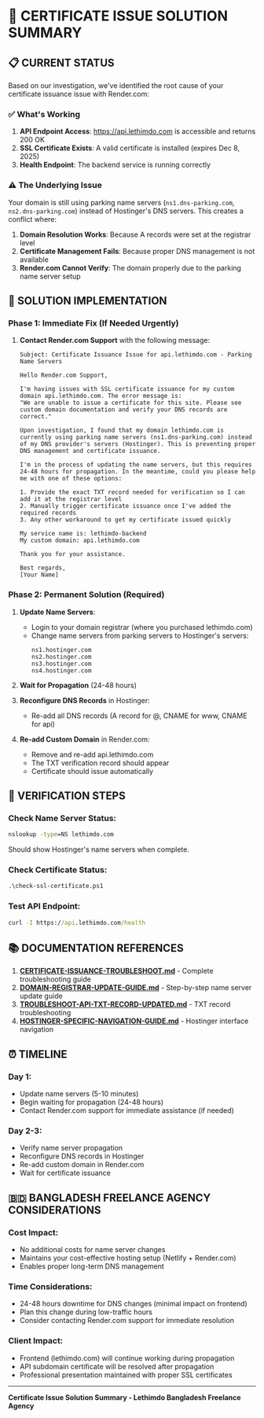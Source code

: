 # 🎯 CERTIFICATE ISSUE SOLUTION SUMMARY

## 📋 CURRENT STATUS
Based on our investigation, we've identified the root cause of your certificate issuance issue with Render.com:

### ✅ What's Working
1. **API Endpoint Access**: https://api.lethimdo.com is accessible and returns 200 OK
2. **SSL Certificate Exists**: A valid certificate is installed (expires Dec 8, 2025)
3. **Health Endpoint**: The backend service is running correctly

### ⚠️ The Underlying Issue
Your domain is still using parking name servers (`ns1.dns-parking.com`, `ns2.dns-parking.com`) instead of Hostinger's DNS servers. This creates a conflict where:

1. **Domain Resolution Works**: Because A records were set at the registrar level
2. **Certificate Management Fails**: Because proper DNS management is not available
3. **Render.com Cannot Verify**: The domain properly due to the parking name server setup

## 🚀 SOLUTION IMPLEMENTATION

### Phase 1: Immediate Fix (If Needed Urgently)
1. **Contact Render.com Support** with the following message:
   ```
   Subject: Certificate Issuance Issue for api.lethimdo.com - Parking Name Servers

   Hello Render.com Support,

   I'm having issues with SSL certificate issuance for my custom domain api.lethimdo.com. The error message is:
   "We are unable to issue a certificate for this site. Please see custom domain documentation and verify your DNS records are correct."

   Upon investigation, I found that my domain lethimdo.com is currently using parking name servers (ns1.dns-parking.com) instead of my DNS provider's servers (Hostinger). This is preventing proper DNS management and certificate issuance.

   I'm in the process of updating the name servers, but this requires 24-48 hours for propagation. In the meantime, could you please help me with one of these options:

   1. Provide the exact TXT record needed for verification so I can add it at the registrar level
   2. Manually trigger certificate issuance once I've added the required records
   3. Any other workaround to get my certificate issued quickly

   My service name is: lethimdo-backend
   My custom domain: api.lethimdo.com

   Thank you for your assistance.

   Best regards,
   [Your Name]
   ```

### Phase 2: Permanent Solution (Required)
1. **Update Name Servers**:
   - Login to your domain registrar (where you purchased lethimdo.com)
   - Change name servers from parking servers to Hostinger's servers:
     ```
     ns1.hostinger.com
     ns2.hostinger.com
     ns3.hostinger.com
     ns4.hostinger.com
     ```

2. **Wait for Propagation** (24-48 hours)

3. **Reconfigure DNS Records** in Hostinger:
   - Re-add all DNS records (A record for @, CNAME for www, CNAME for api)

4. **Re-add Custom Domain** in Render.com:
   - Remove and re-add api.lethimdo.com
   - The TXT verification record should appear
   - Certificate should issue automatically

## 🧪 VERIFICATION STEPS

### Check Name Server Status:
```cmd
nslookup -type=NS lethimdo.com
```
Should show Hostinger's name servers when complete.

### Check Certificate Status:
```cmd
.\check-ssl-certificate.ps1
```

### Test API Endpoint:
```cmd
curl -I https://api.lethimdo.com/health
```

## 📚 DOCUMENTATION REFERENCES

1. **[CERTIFICATE-ISSUANCE-TROUBLESHOOT.md](CERTIFICATE-ISSUANCE-TROUBLESHOOT.md)** - Complete troubleshooting guide
2. **[DOMAIN-REGISTRAR-UPDATE-GUIDE.md](DOMAIN-REGISTRAR-UPDATE-GUIDE.md)** - Step-by-step name server update guide
3. **[TROUBLESHOOT-API-TXT-RECORD-UPDATED.md](TROUBLESHOOT-API-TXT-RECORD-UPDATED.md)** - TXT record troubleshooting
4. **[HOSTINGER-SPECIFIC-NAVIGATION-GUIDE.md](HOSTINGER-SPECIFIC-NAVIGATION-GUIDE.md)** - Hostinger interface navigation

## ⏰ TIMELINE

### Day 1:
- Update name servers (5-10 minutes)
- Begin waiting for propagation (24-48 hours)
- Contact Render.com support for immediate assistance (if needed)

### Day 2-3:
- Verify name server propagation
- Reconfigure DNS records in Hostinger
- Re-add custom domain in Render.com
- Wait for certificate issuance

## 🇧🇩 BANGLADESH FREELANCE AGENCY CONSIDERATIONS

### Cost Impact:
- No additional costs for name server changes
- Maintains your cost-effective hosting setup (Netlify + Render.com)
- Enables proper long-term DNS management

### Time Considerations:
- 24-48 hours downtime for DNS changes (minimal impact on frontend)
- Plan this change during low-traffic hours
- Consider contacting Render.com support for immediate resolution

### Client Impact:
- Frontend (lethimdo.com) will continue working during propagation
- API subdomain certificate will be resolved after propagation
- Professional presentation maintained with proper SSL certificates

---
**Certificate Issue Solution Summary - Lethimdo Bangladesh Freelance Agency**
